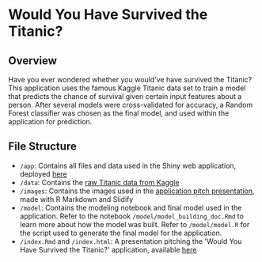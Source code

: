 # Would You Have Survived the Titanic?

## Overview
Have you ever wondered whether you would've have survived the Titanic? This application uses the famous Kaggle Titanic data set to train a model that predicts the chance of survival given certain input features about a person. After several models were cross-validated for accuracy, a Random Forest classifier was chosen as the final model, and used within the application for prediction.

## File Structure

- `/app`: Contains all files and data used in the Shiny web application, deployed [here](https://akota64.shinyapps.io/titanic-app)
- `/data`: Contains the [raw Titanic data from Kaggle](https://www.kaggle.com/competitions/titanic/data)
- `/images`: Contains the images used in the [application pitch presentation](https://akota64.github.io/would_you_survive_titanic_project), made with R Markdown and Slidify
- `/model`: Contains the modeling notebook and final model used in the application. Refer to the notebook `/model/model_building_doc.Rmd` to learn more about how the model was built. Refer to `/model/model.R` for the script used to generate the final model for the application.
- `/index.Rmd` and `/index.html`: A presentation pitching the 'Would You Have Survived the Titanic?' application, available [here](https://akota64.github.io/would_you_survive_titanic_project)
